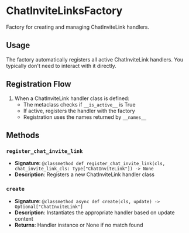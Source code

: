 # ChatInviteLinksFactory

Factory for creating and managing ChatInviteLink handlers.

## Usage

The factory automatically registers all active ChatInviteLink handlers. 
You typically don't need to interact with it directly.

## Registration Flow

1. When a ChatInviteLink handler class is defined:
   - The metaclass checks if `__is_active__` is True
   - If active, registers the handler with the factory
   - Registration uses the names returned by `__names__`

## Methods

### `register_chat_invite_link`
- **Signature**: `@classmethod def register_chat_invite_link(cls, chat_invite_link_cls: Type["ChatInviteLink"]) -> None`
- **Description**: Registers a new ChatInviteLink handler class

### `create`
- **Signature**: `@classmethod async def create(cls, update) -> Optional["ChatInviteLink"]`
- **Description**: Instantiates the appropriate handler based on update content
- **Returns**: Handler instance or None if no match found
